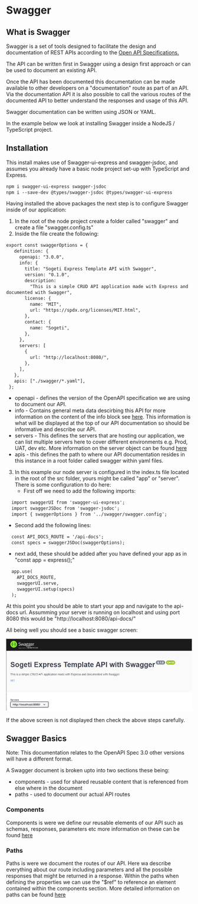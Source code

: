 # Swagger
## What is Swagger

Swagger is a set of tools designed to facilitate the design and documentation of REST APIs according to the 
[Open API Specifications.](https://www.openapis.org/about) 

The API can be written first in Swagger using a design first approach or can be used to document an existing API.

Once the API has been documented this documentation can be made available to other developers on a "documentation" route as part of an API. Via the documentation API it is also possible to call the various routes of the documented API to better understand the responses and usage of this API.

Swagger documentation can be written using JSON or YAML.

In the example below we look at installing Swagger inside a NodeJS / TypeScript project.

## Installation

This install makes use of Swagger-ui-express and swagger-jsdoc, and assumes you already have a basic node project set-up with TypeScript and Express.
 
 ```
npm i swagger-ui-express swagger-jsdoc
npm i --save-dev @types/swagger-jsdoc @types/swagger-ui-express
 ```

Having installed the above packages the next step is to configure Swagger inside of our application:

1) In the root of the node project create a folder called "swagger" and create a file "swagger.config.ts"
2) Inside the file create the following:
 ```
 export const swaggerOptions = {
    definition: {
      openapi: "3.0.0",
      info: {
        title: "Sogeti Express Template API with Swagger",
        version: "0.1.0",
        description:
          "This is a simple CRUD API application made with Express and documented with Swagger",
        license: {
          name: "MIT",
          url: "https://spdx.org/licenses/MIT.html",
        },
        contact: {
          name: "Sogeti",
        },
      },
      servers: [
        {
          url: "http://localhost:8080/",
        },
      ],
    },
    apis: ["./swagger/*.yaml"],
  };
 ```

 * openapi - defines the version of the OpenAPI specification we are using to document our API.
 * info - Contains general meta data descirbing this API for more information on the content of the info block see [here](https://spec.openapis.org/oas/v3.1.0#info-object). This information is what will be displayed at the top of our API documentation so should be informative and describe our API.
 * servers - This defines the servers that are hosting our application, we can list multiple servers here to cover different environments e.g. Prod, UAT, dev etc. More information on the server object can be found [here](https://spec.openapis.org/oas/v3.1.0#server-object)
 * apis - this defines the path to where our API documentation resides in this instance in a root folder called swagger within yaml files.

3) In this example our node server is configured in the index.ts file located in the root of the src folder, yours might be called "app" or "server". There is some configuration to do here:
   * First off we need to add the following imports:
  ```
    import swaggerUI from 'swagger-ui-express';
    import swaggerJSDoc from 'swagger-jsdoc';
    import { swaggerOptions } from '../swagger/swagger.config';
  ```
  * Second add the following lines:
  ```
    const API_DOCS_ROUTE = '/api-docs';
    const specs = swaggerJSDoc(swaggerOptions);	
  ```
  * next add, these should be added after you have defined your app as in "const app = express();"

  ```
    app.use(
      API_DOCS_ROUTE,
      swaggerUI.serve,
      swaggerUI.setup(specs)
    );
  ```

  At this point you should be able to start your app and navigate to the api-docs url. Assumming your server is running on localhost and using port 8080 this would be "http://localhost:8080/api-docs/"

  All being well you should see a basic swagger screen:

  ![swagger launch screen](../img/swagger%20launch%20screen.jpg)

If the above screen is not displayed then check the above steps carefully.

## Swagger Basics

Note: This documentation relates to the OpenAPI Spec 3.0 other versions will have a different format.

A Swagger document is broken upto into two sections these being:

* components - used for shared reusable content that is referenced from else where in the document
* paths - used to document our actual API routes

### Components

Components is were we define our reusable elements of our API such as schemas, responses, parameters etc more information on these can be found [here](https://swagger.io/docs/specification/components/)

### Paths

Paths is were we document the routes of our API. Here wa describe everything about our route including parameters and all the possible responses that might be returned in a response. Within the paths when defining the properties we can use the "$ref" to reference an element contained within the components section. More detailed information on paths can be found [here](https://swagger.io/docs/specification/paths-and-operations/)

